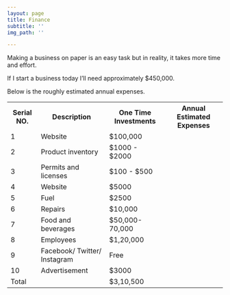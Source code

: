 ```yaml
---
layout: page
title: Finance
subtitle: ''
img_path: ''

---
```

Making a business on paper is an easy task but in reality, it takes more time and effort.

If I start a business today I’ll need approximately $450,000.

Below is the roughly estimated annual expenses.

<table>

<tr>

<th> Serial NO. </th>

<th>Description </th>

<th>One Time Investments </th>

<th>Annual Estimated Expenses </th>

</tr>

<tr>

<td>1</td>

<td>Website</td>

<td>$100,000 </td>

</tr>

<tr>

<td>2</td>

<td>Product inventory</td>

<td>$1000 - $2000</td>

</tr>

<tr>

<td>3</td>

<td>Permits and licenses</td>

<td>$100 - $500</td>

</tr>

<tr>

<td>4</td>

<td>Website</td>

<td>$5000</td>

</tr>

<tr>

<td>5</td>

<td>Fuel</td>

<td>$2500</td>

</tr>

<tr>

<td>6</td>

<td>Repairs</td>

<td>$10,000</td>

</tr>

<tr>

<td>7</td>

<td>Food and beverages</td>

<td>$50,000-70,000</td>

</tr>

<tr>

<td>8</td>

<td>Employees</td>

<td>$1,20,000</td>

</tr>

<tr>

<td>9</td>

<td>Facebook/ Twitter/ Instagram</td>

<td>Free</td>

</tr>

<tr>

<td>10</td>

<td>Advertisement</td>

<td> $3000</td>

</tr>

<tr>

<td>Total </td>

<td></td>

<td>$3,10,500</td>

<td></td>

</tr>

</table>